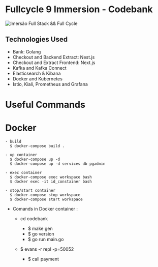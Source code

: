 # Fullcycle 9 Immersion - Codebank
![Imersão Full Stack && Full Cycle](https://events-fullcycle.s3.amazonaws.com/events-fullcycle/static/site/img/grupo_4417.png)


## Technologies Used

- Bank: Golang
- Checkout and Backend Extract: Nest.js
- Checkout and Extract Frontend: Next.js
- Kafka and Kafka Connect
- Elasticsearch & Kibana
- Docker and Kubernetes
- Istio, Kiali, Prometheus and Grafana


# Useful Commands
  # Docker
    - build
      $ docker-compose build .

    - up container
      $ docker-compose up -d 
      $ docker-compose up -d services db pgadmin

    - exec container
      $ docker-compose exec workspace bash  
      $ docker exec -it id_constainer bash

    - stop/start container
      $ docker-compose stop workspace
      $ docker-compose start workspace

  * Comands in Docker container : 

    - cd codebank
      - $ make gen
      - $ go version
      - $ go run main.go


    - $ evans -r repl -p=50052
      - $ call payment


